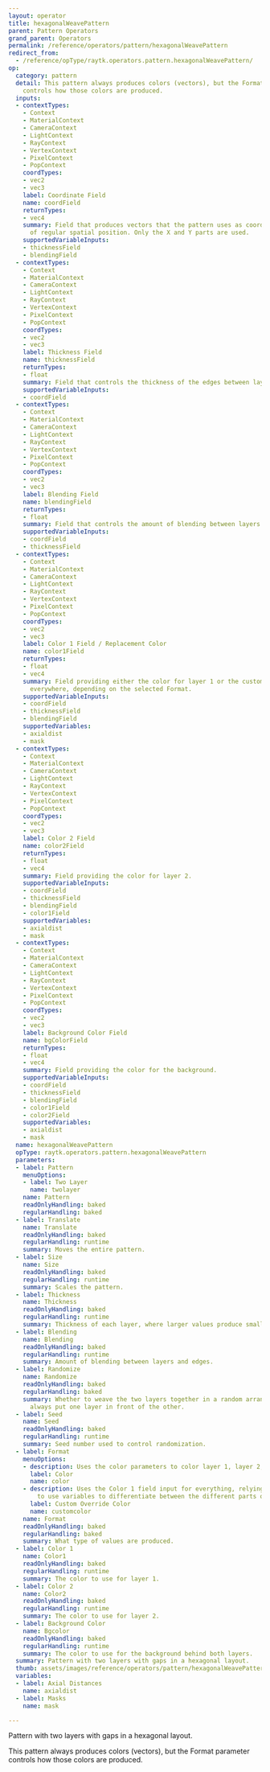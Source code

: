 ```yaml
---
layout: operator
title: hexagonalWeavePattern
parent: Pattern Operators
grand_parent: Operators
permalink: /reference/operators/pattern/hexagonalWeavePattern
redirect_from:
  - /reference/opType/raytk.operators.pattern.hexagonalWeavePattern/
op:
  category: pattern
  detail: This pattern always produces colors (vectors), but the Format parameter
    controls how those colors are produced.
  inputs:
  - contextTypes:
    - Context
    - MaterialContext
    - CameraContext
    - LightContext
    - RayContext
    - VertexContext
    - PixelContext
    - PopContext
    coordTypes:
    - vec2
    - vec3
    label: Coordinate Field
    name: coordField
    returnTypes:
    - vec4
    summary: Field that produces vectors that the pattern uses as coordinates instead
      of regular spatial position. Only the X and Y parts are used.
    supportedVariableInputs:
    - thicknessField
    - blendingField
  - contextTypes:
    - Context
    - MaterialContext
    - CameraContext
    - LightContext
    - RayContext
    - VertexContext
    - PixelContext
    - PopContext
    coordTypes:
    - vec2
    - vec3
    label: Thickness Field
    name: thicknessField
    returnTypes:
    - float
    summary: Field that controls the thickness of the edges between layers.
    supportedVariableInputs:
    - coordField
  - contextTypes:
    - Context
    - MaterialContext
    - CameraContext
    - LightContext
    - RayContext
    - VertexContext
    - PixelContext
    - PopContext
    coordTypes:
    - vec2
    - vec3
    label: Blending Field
    name: blendingField
    returnTypes:
    - float
    summary: Field that controls the amount of blending between layers and edges.
    supportedVariableInputs:
    - coordField
    - thicknessField
  - contextTypes:
    - Context
    - MaterialContext
    - CameraContext
    - LightContext
    - RayContext
    - VertexContext
    - PixelContext
    - PopContext
    coordTypes:
    - vec2
    - vec3
    label: Color 1 Field / Replacement Color
    name: color1Field
    returnTypes:
    - float
    - vec4
    summary: Field providing either the color for layer 1 or the custom color for
      everywhere, depending on the selected Format.
    supportedVariableInputs:
    - coordField
    - thicknessField
    - blendingField
    supportedVariables:
    - axialdist
    - mask
  - contextTypes:
    - Context
    - MaterialContext
    - CameraContext
    - LightContext
    - RayContext
    - VertexContext
    - PixelContext
    - PopContext
    coordTypes:
    - vec2
    - vec3
    label: Color 2 Field
    name: color2Field
    returnTypes:
    - float
    - vec4
    summary: Field providing the color for layer 2.
    supportedVariableInputs:
    - coordField
    - thicknessField
    - blendingField
    - color1Field
    supportedVariables:
    - axialdist
    - mask
  - contextTypes:
    - Context
    - MaterialContext
    - CameraContext
    - LightContext
    - RayContext
    - VertexContext
    - PixelContext
    - PopContext
    coordTypes:
    - vec2
    - vec3
    label: Background Color Field
    name: bgColorField
    returnTypes:
    - float
    - vec4
    summary: Field providing the color for the background.
    supportedVariableInputs:
    - coordField
    - thicknessField
    - blendingField
    - color1Field
    - color2Field
    supportedVariables:
    - axialdist
    - mask
  name: hexagonalWeavePattern
  opType: raytk.operators.pattern.hexagonalWeavePattern
  parameters:
  - label: Pattern
    menuOptions:
    - label: Two Layer
      name: twolayer
    name: Pattern
    readOnlyHandling: baked
    regularHandling: baked
  - label: Translate
    name: Translate
    readOnlyHandling: baked
    regularHandling: runtime
    summary: Moves the entire pattern.
  - label: Size
    name: Size
    readOnlyHandling: baked
    regularHandling: runtime
    summary: Scales the pattern.
  - label: Thickness
    name: Thickness
    readOnlyHandling: baked
    regularHandling: runtime
    summary: Thickness of each layer, where larger values produce smaller gaps.
  - label: Blending
    name: Blending
    readOnlyHandling: baked
    regularHandling: runtime
    summary: Amount of blending between layers and edges.
  - label: Randomize
    name: Randomize
    readOnlyHandling: baked
    regularHandling: baked
    summary: Whether to weave the two layers together in a random arrangement, or
      always put one layer in front of the other.
  - label: Seed
    name: Seed
    readOnlyHandling: baked
    regularHandling: runtime
    summary: Seed number used to control randomization.
  - label: Format
    menuOptions:
    - description: Uses the color parameters to color layer 1, layer 2, and background.
      label: Color
      name: color
    - description: Uses the Color 1 field input for everything, relying on that field
        to use variables to differentiate between the different parts of the pattern.
      label: Custom Override Color
      name: customcolor
    name: Format
    readOnlyHandling: baked
    regularHandling: baked
    summary: What type of values are produced.
  - label: Color 1
    name: Color1
    readOnlyHandling: baked
    regularHandling: runtime
    summary: The color to use for layer 1.
  - label: Color 2
    name: Color2
    readOnlyHandling: baked
    regularHandling: runtime
    summary: The color to use for layer 2.
  - label: Background Color
    name: Bgcolor
    readOnlyHandling: baked
    regularHandling: runtime
    summary: The color to use for the background behind both layers.
  summary: Pattern with two layers with gaps in a hexagonal layout.
  thumb: assets/images/reference/operators/pattern/hexagonalWeavePattern_thumb.png
  variables:
  - label: Axial Distances
    name: axialdist
  - label: Masks
    name: mask

---
```



Pattern with two layers with gaps in a hexagonal layout.

This pattern always produces colors (vectors), but the Format parameter controls how those colors are produced.